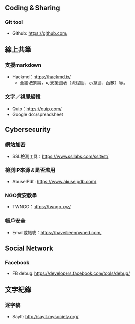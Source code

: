 ## Coding & Sharing
### Git tool
- Github: https://github.com/

## 線上共筆
### 支援markdown
- Hackmd：https://hackmd.io/
    * 全語法撰寫，可支援圖表（流程圖、示意圖、函數）等。
  
### 文字／視覺編輯
- Quip：https://quip.com/
- Google doc/spreadsheet

## Cybersecurity

### 網站加密
- SSL檢測工具：https://www.ssllabs.com/ssltest/

### 檢測IP來源＆是否濫用
- AbuseIPdb: https://www.abuseipdb.com/
  
### NGO資安教學
- TWNGO：https://twngo.xyz/

### 帳戶安全
- Email或帳號：https://haveibeenpwned.com/

## Social Network
### Facebook
- FB debug: https://developers.facebook.com/tools/debug/

## 文字紀錄
### 逐字稿
- SayIt: http://sayit.mysociety.org/
